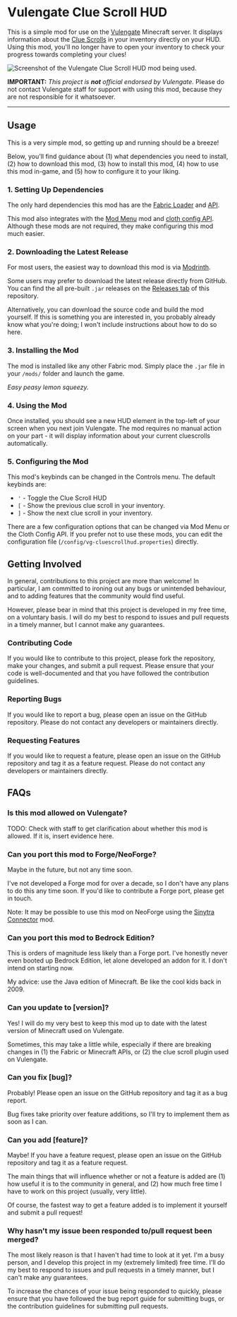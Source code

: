 # Vulengate Clue Scroll HUD

This is a simple mod for use on the [Vulengate](https://www.vulengate.com) Minecraft server. It displays information
about the [Clue Scrolls](https://wikijs.vulengate.com/en/Cluescrolls) in your inventory directly on your HUD. Using this
mod, you'll no longer have to open your inventory to check your progress towards completing your clues!

![Screenshot of the Vulengate Clue Scroll HUD mod being used.](assets/demo.gif)

**IMPORTANT:** *This project is **not** official endorsed by Vulengate.* Please do not contact Vulengate staff for
support with using this mod, because they are not responsible for it whatsoever.

---

## Usage

This is a very simple mod, so getting up and running should be a breeze!

Below, you'll find guidance about (1) what dependencies you need to install, (2) how to download this mod, (3) how to
install this mod, (4) how to use this mod in-game, and (5) how to configure it to your liking.

### 1. Setting Up Dependencies

The only hard dependencies this mod has are the [Fabric Loader](https://fabricmc.net) and [API](https://fabricmc.net).

This mod also integrates with the [Mod Menu](https://modrinth.com/mod/modmenu) mod and
[cloth config API](https://modrinth.com/mod/cloth-config). Although these mods are not required, they make configuring
this mod much easier.

### 2. Downloading the Latest Release

For most users, the easiest way to download this mod is via [Modrinth](https://example.com/todo-add-modrinth-link/).

Some users may prefer to download the latest release directly from GitHub. You can find the all pre-built `.jar`
releases on the [Releases tab](https://github.com/Ueva/vg-ClueScrollHUD/releases) of this repository.

Alternatively, you can download the source code and build the mod yourself. If this is something you are interested in,
you probably already know what you're doing; I won't include instructions about how to do so here.

### 3. Installing the Mod

The mod is installed like any other Fabric mod. Simply place the `.jar` file in your `/mods/` folder and launch the
game.

*Easy peasy lemon squeezy.*

### 4. Using the Mod

Once installed, you should see a new HUD element in the top-left of your screen when you next join Vulengate. The mod
requires no manual action on your part - it will display information about your current cluescrolls automatically.

### 5. Configuring the Mod

This mod's keybinds can be changed in the Controls menu. The default keybinds are:

- `'` - Toggle the Clue Scroll HUD
- `[` - Show the previous clue scroll in your inventory.
- `]` - Show the next clue scroll in your inventory.

There are a few configuration options that can be changed via Mod Menu or the Cloth Config API.
If you prefer not to use these mods, you can edit the configuration file (`/config/vg-cluescrollhud.properties`)
directly.

## Getting Involved

In general, contributions to this project are more than welcome! In particular, I am committed to ironing out any bugs
or unintended behaviour, and to adding features that the community would find useful.

However, please bear in mind that this project is developed in my free time, on a voluntary basis. I will do my best
to respond to issues and pull requests in a timely manner, but I cannot make any guarantees.

### Contributing Code

If you would like to contribute to this project, please fork the repository, make your changes, and submit a pull
request.
Please ensure that your code is well-documented and that you have followed the contribution guidelines.

### Reporting Bugs

If you would like to report a bug, please open an issue on the GitHub repository. Please do not
contact any developers or maintainers directly.

### Requesting Features

If you would like to request a feature, please open an issue on the GitHub repository and tag it as a feature request.
Please do not contact any developers or maintainers directly.

## FAQs

### Is this mod allowed on Vulengate?

TODO: Check with staff to get clarification about whether this mod is allowed. If it is, insert evidence here.

### Can you port this mod to Forge/NeoForge?

Maybe in the future, but not any time soon.

I've not developed a Forge mod for over a decade, so I don't have any plans to do this any time soon.
If you'd like to contribute a Forge port, please get in touch.

Note: It may be possible to use this mod on NeoForge using the [Sinytra Connector](https://modrinth.com/mod/connector)
mod.

### Can you port this mod to Bedrock Edition?

This is orders of magnitude less likely than a Forge port. I've honestly never even booted up Bedrock Edition, let alone
developed an addon for it. I don't intend on starting now.

My advice: use the Java edition of Minecraft. Be like the cool kids back in 2009.

### Can you update to [version]?

Yes! I will do my very best to keep this mod up to date with the latest version of Minecraft used on Vulengate.

Sometimes, this may take a little while, especially if there are breaking changes in (1) the Fabric or Minecraft APIs,
or (2) the clue scroll plugin used on Vulengate.

### Can you fix [bug]?

Probably! Please open an issue on the GitHub repository and tag it as a bug report.

Bug fixes take priority over feature additions, so I'll try to implement them as soon as I can.

### Can you add [feature]?

Maybe! If you have a feature request, please open an issue on the GitHub repository and tag it as a
feature request.

The main things that will influence whether or not a feature is added are (1) how useful it is to the community in
general, and (2) how much free time I have to work on this project (usually, very little).

Of course, the fastest way to get a feature added is to implement it yourself and submit a pull request!

### Why hasn't my issue been responded to/pull request been merged?

The most likely reason is that I haven't had time to look at it yet.
I'm a busy person, and I develop this project in my (extremely limited) free time.
I'll do my best to respond to issues and pull requests in a timely manner, but I can't make any guarantees.

To increase the chances of your issue being responded to quickly, please ensure that you have followed the bug report
guide for submitting bugs, or the contribution guidelines for submitting pull requests.
